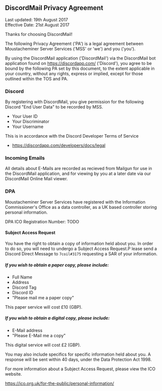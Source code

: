 ## DiscordMail Privacy Agreement

Last updated: 19th August 2017  
Effective Date: 21st August 2017

Thanks for choosing DiscordMail!

The following Privacy Agreement ('PA') is a legal agreement between Moustacheminer Server Services ('MSS' or 'we') and you ('you').

By using the DiscordMail application ('DiscordMail') via the DiscordMail bot application found on https://discordapp.com/ ('Discord'), you agree to be bound by the following PA set by this document, to the extent applicable in your country, without any rights, express or implied, except for those outlined within the TOS and PA.

### Discord

By registering with DiscordMail, you give permission for the following Discord "End User Data" to be recorded by MSS.

- Your User ID
- Your Discriminator
- Your Username

This is in accordance with the Discord Developer Terms of Service

- https://discordapp.com/developers/docs/legal

### Incoming Emails

All details about E-Mails are recorded as recieved from Mailgun for use in the DiscordMail application, and for viewing by you at a later date via our DiscordMail Online Mail viewer.

### DPA

Moustacheminer Server Services have registered with the Information Commissioner's Office as a data controller, as a UK based controller storing personal information.

DPA ICO Registration Number: TODO

#### Subject Access Request

You have the right to obtain a copy of information held about you. In order to do so, you will need to undergo a Subject Access Request.P lease send a Discord Direct Message to `7coil#3175` requesting a SAR of your information.

##### If you wish to obtain a paper copy, please include:

- Full Name
- Address
- Discord Tag
- Discord ID
- "Please mail me a paper copy"

This paper service will cost £10 (GBP).

##### If you wish to obtain a digital copy, please include:

- E-Mail address
- "Please E-Mail me a copy"

This digital service will cost £2 (GBP).

You may also include specifics for specific information held about you. A response will be sent within 40 days, under the Data Protection Act 1998.

For more information about a Subject Access Request, please view the ICO website.

https://ico.org.uk/for-the-public/personal-information/